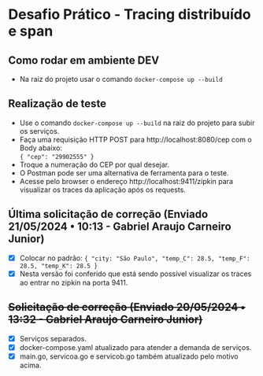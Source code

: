 # Desafio Prático - Tracing distribuído e span

## Como rodar em ambiente DEV
* Na raiz do projeto usar o comando `docker-compose up --build`

## Realização de teste
- Use o comando `docker-compose up --build` na raiz do projeto para subir os serviços.
- Faça uma requisição HTTP POST para http://localhost:8080/cep com o Body abaixo:  
  `{ "cep": "29902555" }`
- Troque a numeração do CEP por qual desejar.
- O Postman pode ser uma alternativa de ferramenta para o teste.
- Acesse pelo browser o endereço http://localhost:9411/zipkin para visualizar os traces da aplicação após os requests.

## Última solicitação de correção (Enviado 21/05/2024 • 10:13 - Gabriel Araujo Carneiro Junior)
- [x] Colocar no padrão: `{ "city: "São Paulo", "temp_C": 28.5, "temp_F": 28.5, "temp_K": 28.5 }`
- [x] Nesta versão foi conferido que está sendo possível visualizar os traces ao entrar no zipkin na porta 9411.

## ~~Solicitação de correção (Enviado 20/05/2024 • 13:32 - Gabriel Araujo Carneiro Junior)~~
- [x] Serviços separados.
- [x] docker-compose.yaml atualizado para atender a demanda de serviços.
- [x] main.go, servicoa.go e servicob.go também atualizado pelo motivo acima.
